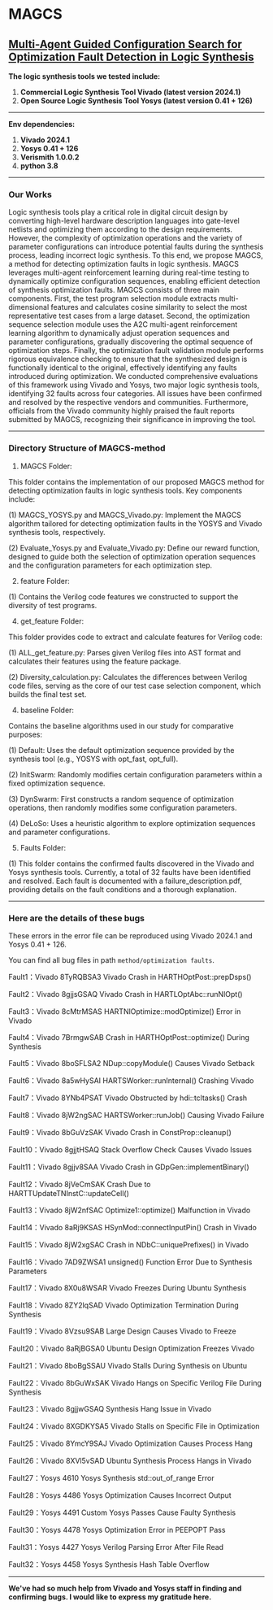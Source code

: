 # MAGCS
## [Multi-Agent Guided Configuration Search for Optimization Fault Detection in Logic Synthesis](https://github.com/MAGCS-method/MAGCS)
**The logic synthesis tools we tested include:**
1. **Commercial Logic Synthesis Tool Vivado (latest version 2024.1)**
2. **Open Source Logic Synthesis Tool Yosys (latest version 0.41 + 126)**
***

**Env dependencies:**
1. **Vivado 2024.1**
2. **Yosys 0.41 + 126**
4. **Verismith 1.0.0.2**
5. **python 3.8**

***

### Our Works
 Logic synthesis tools play a critical role in digital circuit design by converting high-level hardware description languages into gate-level netlists and optimizing them according to the design requirements.
 However, the complexity of optimization operations and the variety of parameter configurations can introduce potential faults during the synthesis process, leading incorrect logic synthesis. To this end, we propose MAGCS, a method for detecting optimization faults in logic synthesis. MAGCS leverages multi-agent reinforcement learning during real-time testing to dynamically optimize configuration sequences, enabling efficient detection of synthesis optimization faults. MAGCS consists of three main components. First, the test program selection module extracts multi-dimensional features and calculates cosine similarity to select the most representative test cases from a large dataset. Second, the optimization sequence selection module uses the A2C multi-agent reinforcement learning algorithm to dynamically adjust operation sequences and parameter configurations, gradually discovering the optimal sequence of optimization steps. Finally, the optimization fault validation module performs rigorous equivalence checking to ensure that the synthesized design is functionally identical to the original, effectively identifying any faults introduced during optimization. We conducted comprehensive evaluations of this framework using Vivado and Yosys, two major logic synthesis tools, identifying 32 faults across four categories. All issues have been confirmed and resolved by the respective vendors and communities. Furthermore, officials from the Vivado community highly praised the fault reports submitted by MAGCS, recognizing their significance in improving the tool.

***
### Directory Structure of MAGCS-method

1. MAGCS Folder:

This folder contains the implementation of our proposed MAGCS method for detecting optimization faults in logic synthesis tools. Key components include:

(1) MAGCS_YOSYS.py and MAGCS_Vivado.py: Implement the MAGCS algorithm tailored for detecting optimization faults in the YOSYS and Vivado synthesis tools, respectively.

(2) Evaluate_Yosys.py and Evaluate_Vivado.py: Define our reward function, designed to guide both the selection of optimization operation sequences and the configuration parameters for each optimization step.

2. feature Folder:

(1) Contains the Verilog code features we constructed to support the diversity of test programs.

4. get_feature Folder:
   
This folder provides code to extract and calculate features for Verilog code:

(1) ALL_get_feature.py: Parses given Verilog files into AST format and calculates their features using the feature package.

(2) Diversity_calculation.py: Calculates the differences between Verilog code files, serving as the core of our test case selection component, which builds the final test set.

4. baseline Folder:
   
Contains the baseline algorithms used in our study for comparative purposes:

(1) Default: Uses the default optimization sequence provided by the synthesis tool (e.g., YOSYS with opt_fast, opt_full).

(2) InitSwarm: Randomly modifies certain configuration parameters within a fixed optimization sequence.

(3) DynSwarm: First constructs a random sequence of optimization operations, then randomly modifies some configuration parameters.

(4) DeLoSo: Uses a heuristic algorithm to explore optimization sequences and parameter configurations.

5. Faults Folder:
   
(1) This folder contains the confirmed faults discovered in the Vivado and Yosys synthesis tools. Currently, a total of 32 faults have been identified and resolved. Each fault is documented with a failure_description.pdf, providing details on the fault conditions and a thorough explanation.
***

### Here are the details of these bugs
These errors in the error file can be reproduced using Vivado 2024.1 and Yosys 0.41 + 126.

You can find all bug files in path `method/optimization faults`.

Fault1：Vivado 8TyRQBSA3 Vivado Crash in HARTHOptPost::prepDsps()

Fault2：Vivado 8gjjsGSAQ Vivado Crash in HARTLOptAbc::runNlOpt()

Fault3：Vivado 8cMtrMSAS HARTNlOptimize::modOptimize() Error in Vivado

Fault4：Vivado 7BrmgwSAB Crash in HARTHOptPost::optimize() During Synthesis

Fault5：Vivado 8boSFLSA2 NDup::copyModule() Causes Vivado Setback

Fault6：Vivado 8a5wHySAI HARTSWorker::runInternal() Crashing Vivado

Fault7：Vivado 8YNb4PSAT Vivado Obstructed by hdi::tcltasks() Crash

Fault8：Vivado 8jW2ngSAC HARTSWorker::runJob() Causing Vivado Failure

Fault9：Vivado 8bGuVzSAK Vivado Crash in ConstProp::cleanup()

Fault10：Vivado 8gjjtHSAQ Stack Overflow Check Causes Vivado Issues

Fault11：Vivado 8gjjv8SAA Vivado Crash in GDpGen::implementBinary()

Fault12：Vivado 8jVeCmSAK Crash Due to HARTTUpdateTNInstC::updateCell()

Fault13：Vivado 8jW2nfSAC Optimize1::optimize() Malfunction in Vivado

Fault14：Vivado 8aRj9KSAS HSynMod::connectInputPin() Crash in Vivado

Fault15：Vivado 8jW2xgSAC Crash in NDbC::uniquePrefixes() in Vivado

Fault16：Vivado 7AD9ZWSA1 unsigned() Function Error Due to Synthesis Parameters

Fault17：Vivado 8X0u8WSAR Vivado Freezes During Ubuntu Synthesis

Fault18：Vivado 8ZY2lqSAD Vivado Optimization Termination During Synthesis

Fault19：Vivado 8Vzsu9SAB Large Design Causes Vivado to Freeze

Fault20：Vivado 8aRjBGSA0 Ubuntu Design Optimization Freezes Vivado

Fault21：Vivado 8boBgSSAU Vivado Stalls During Synthesis on Ubuntu

Fault22：Vivado 8bGuWxSAK Vivado Hangs on Specific Verilog File During Synthesis

Fault23：Vivado 8gjjwGSAQ Synthesis Hang Issue in Vivado

Fault24：Vivado 8XGDKYSA5 Vivado Stalls on Specific File in Optimization

Fault25：Vivado 8YmcY9SAJ Vivado Optimization Causes Process Hang

Fault26：Vivado 8XVl5vSAD Ubuntu Synthesis Process Hangs in Vivado

Fault27：Yosys 4610 Yosys Synthesis std::out_of_range Error

Fault28：Yosys 4486 Yosys Optimization Causes Incorrect Output

Fault29：Yosys 4491 Custom Yosys Passes Cause Faulty Synthesis

Fault30：Yosys 4478 Yosys Optimization Error in PEEPOPT Pass

Fault31：Yosys 4427 Yosys Verilog Parsing Error After File Read

Fault32：Yosys 4458 Yosys Synthesis Hash Table Overflow
***
**We've had so much help from Vivado and Yosys staff in finding and confirming bugs. I would like to express my gratitude here.**
